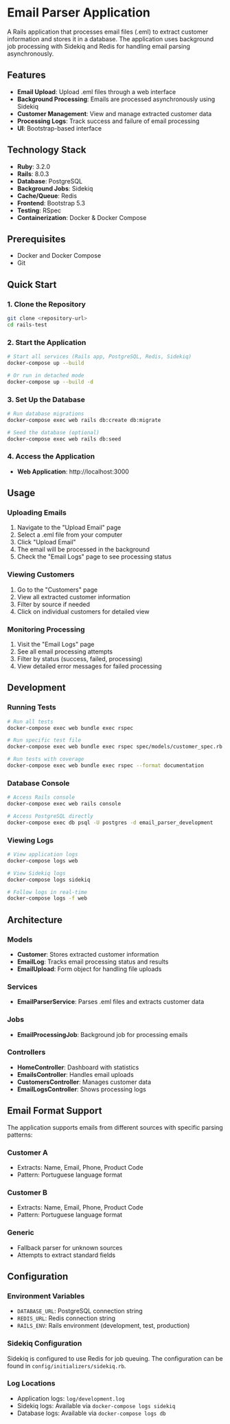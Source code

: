 # Email Parser Application

A Rails application that processes email files (.eml) to extract customer information and stores it in a database. The application uses background job processing with Sidekiq and Redis for handling email parsing asynchronously.

## Features

- **Email Upload**: Upload .eml files through a web interface
- **Background Processing**: Emails are processed asynchronously using Sidekiq
- **Customer Management**: View and manage extracted customer data
- **Processing Logs**: Track success and failure of email processing
- **UI**: Bootstrap-based interface

## Technology Stack

- **Ruby**: 3.2.0
- **Rails**: 8.0.3
- **Database**: PostgreSQL
- **Background Jobs**: Sidekiq
- **Cache/Queue**: Redis
- **Frontend**: Bootstrap 5.3
- **Testing**: RSpec
- **Containerization**: Docker & Docker Compose

## Prerequisites

- Docker and Docker Compose
- Git

## Quick Start

### 1. Clone the Repository

```bash
git clone <repository-url>
cd rails-test
```

### 2. Start the Application

```bash
# Start all services (Rails app, PostgreSQL, Redis, Sidekiq)
docker-compose up --build

# Or run in detached mode
docker-compose up --build -d
```

### 3. Set Up the Database

```bash
# Run database migrations
docker-compose exec web rails db:create db:migrate

# Seed the database (optional)
docker-compose exec web rails db:seed
```

### 4. Access the Application

- **Web Application**: http://localhost:3000

## Usage

### Uploading Emails

1. Navigate to the "Upload Email" page
2. Select a .eml file from your computer
3. Click "Upload Email"
4. The email will be processed in the background
5. Check the "Email Logs" page to see processing status

### Viewing Customers

1. Go to the "Customers" page
2. View all extracted customer information
3. Filter by source if needed
4. Click on individual customers for detailed view

### Monitoring Processing

1. Visit the "Email Logs" page
2. See all email processing attempts
3. Filter by status (success, failed, processing)
4. View detailed error messages for failed processing

## Development

### Running Tests

```bash
# Run all tests
docker-compose exec web bundle exec rspec

# Run specific test file
docker-compose exec web bundle exec rspec spec/models/customer_spec.rb

# Run tests with coverage
docker-compose exec web bundle exec rspec --format documentation
```

### Database Console

```bash
# Access Rails console
docker-compose exec web rails console

# Access PostgreSQL directly
docker-compose exec db psql -U postgres -d email_parser_development
```

### Viewing Logs

```bash
# View application logs
docker-compose logs web

# View Sidekiq logs
docker-compose logs sidekiq

# Follow logs in real-time
docker-compose logs -f web
```

## Architecture

### Models

- **Customer**: Stores extracted customer information
- **EmailLog**: Tracks email processing status and results
- **EmailUpload**: Form object for handling file uploads

### Services

- **EmailParserService**: Parses .eml files and extracts customer data

### Jobs

- **EmailProcessingJob**: Background job for processing emails

### Controllers

- **HomeController**: Dashboard with statistics
- **EmailsController**: Handles email uploads
- **CustomersController**: Manages customer data
- **EmailLogsController**: Shows processing logs

## Email Format Support

The application supports emails from different sources with specific parsing patterns:

### Customer A
- Extracts: Name, Email, Phone, Product Code
- Pattern: Portuguese language format

### Customer B
- Extracts: Name, Email, Phone, Product Code
- Pattern: Portuguese language format

### Generic
- Fallback parser for unknown sources
- Attempts to extract standard fields

## Configuration

### Environment Variables

- `DATABASE_URL`: PostgreSQL connection string
- `REDIS_URL`: Redis connection string
- `RAILS_ENV`: Rails environment (development, test, production)

### Sidekiq Configuration

Sidekiq is configured to use Redis for job queuing. The configuration can be found in `config/initializers/sidekiq.rb`.

### Log Locations

- Application logs: `log/development.log`
- Sidekiq logs: Available via `docker-compose logs sidekiq`
- Database logs: Available via `docker-compose logs db`
